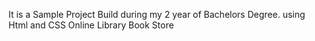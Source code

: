 It is a Sample Project Build during my 2 year of Bachelors Degree. using Html and CSS Online Library Book Store
